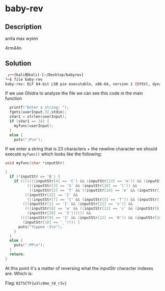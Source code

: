 # baby-rev

## Description

anita max wyinn

4rm44n

## Solution

```bash
 ┌──(kali㉿kali)-[~/Desktop/babyrev]
└─$ file baby-rev 
baby-rev: ELF 64-bit LSB pie executable, x86-64, version 1 (SYSV), dynamically linked, interpreter /lib64/ld-linux-x86-64.so.2, BuildID[sha1]=995dafe783aef67cc95910e4f3c2a0152eeb34c0, for GNU/Linux 3.2.0, not stripped
```

If we use Ghidra to analyze the file we can see this code in the main function

```C
  printf("Enter a string: ");
  fgets(userInput,32,stdin);
  sVar1 = strlen(userInput);
  if (sVar1 == 24) {
    myfunc(userInput);
  }
  else {
    puts(":P\n");
```

If we enter a string that is 23 characters + the newline character we should execute `myfunc()` which looks like the following:

```C
void myfunc(char *inputStr)

{
  if (*inputStr == 'B') {
    if (((((((inputStr[4] == 'C') && (inputStr[13] == 'm')) && (inputStr[19] == 'r')) &&
          (((inputStr[3] == 'S' && (inputStr[10] == 'l')) &&
           ((inputStr[2] == 'T' && ((inputStr[14] == 'e' && (inputStr[17] == '0')))))))) &&
         ((inputStr[22] == '}' &&
          (((inputStr[7] == '{' && (inputStr[5] == 'T')) && (inputStr[15] == '_')))))) &&
        (((inputStr[1] == 'I' && (inputStr[21] == 'v')) &&
         (((inputStr[8] == 'w' && ((inputStr[11] == 'c' && (inputStr[6] == 'F')))) &&
          (inputStr[20] == '3')))))) &&
       ((((inputStr[9] == '3' && (inputStr[12] == '0')) && (inputStr[16] == 't')) &&
        (inputStr[18] == '_')))) {
      puts("Yippee :3\n");
    }
  }
  else {
    puts(":PP\n");
  }
  return;
}
```

At this point it's a matter of reversing what the inputStr character indexes are. Which is:

Flag: `BITSCTF{w3lc0me_t0_r3v}`
